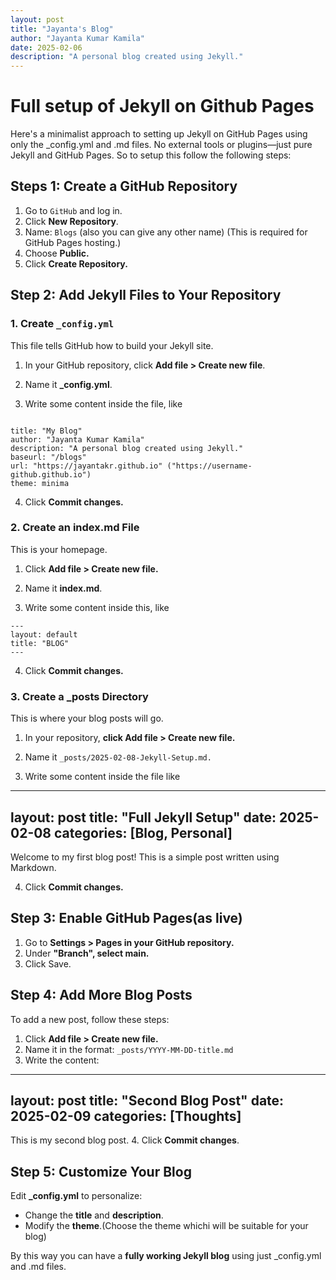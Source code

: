 ```yaml
---
layout: post
title: "Jayanta's Blog"
author: "Jayanta Kumar Kamila"
date: 2025-02-06
description: "A personal blog created using Jekyll."
---
```

# Full setup of Jekyll on Github Pages

Here's a minimalist approach to setting up Jekyll on GitHub Pages using only the _config.yml and .md files. No external tools or plugins—just pure Jekyll and GitHub Pages. So to setup this follow the following steps:

## Steps 1: Create a GitHub Repository
1. Go to `GitHub` and log in.
2. Click **New Repository**.
3. Name: `Blogs` (also you can give any other name)
(This is required for GitHub Pages hosting.)
4. Choose **Public.**
5. Click **Create Repository.**


## Step 2: Add Jekyll Files to Your Repository
### 1. Create `_config.yml`
This file tells GitHub how to build your Jekyll site.

1. In your GitHub repository, click **Add file > Create new file**.

2. Name it **_config.yml**.

3. Write some content inside the file, like
```

title: "My Blog"
author: "Jayanta Kumar Kamila"
description: "A personal blog created using Jekyll."
baseurl: "/blogs"
url: "https://jayantakr.github.io" ("https://username-github.github.io")
theme: minima

```
4. Click **Commit changes.**

### 2. Create an index.md File
This is your homepage.

1. Click **Add file > Create new file.**

2. Name it **index.md**.

3. Write some content inside this, like 

```
---
layout: default
title: "BLOG"
---

```
4. Click **Commit changes.**

### 3. Create a _posts Directory
This is where your blog posts will go.

1. In your repository, **click Add file > Create new file.**

2. Name it `_posts/2025-02-08-Jekyll-Setup.md.`

3. Write some content inside the file like 

---
layout: post
title: "Full Jekyll Setup"
date: 2025-02-08
categories: [Blog, Personal]
---

Welcome to my first blog post! This is a simple post written using Markdown.

4. Click **Commit changes.**

## Step 3: Enable GitHub Pages(as live)

1. Go to **Settings > Pages in your GitHub repository.**
2. Under **"Branch", select main.**
3. Click Save.

## Step 4: Add More Blog Posts
To add a new post, follow these steps:
1. Click **Add file > Create new file.**
2. Name it in the format:
`_posts/YYYY-MM-DD-title.md`
3. Write the content:
---
layout: post
title: "Second Blog Post"
date: 2025-02-09
categories: [Thoughts]
---

This is my second blog post.
4. Click **Commit changes**.

## Step 5: Customize Your Blog
Edit **_config.yml** to personalize:
- Change the **title** and **description**.
- Modify the **theme**.(Choose the theme whichi will be suitable for your blog)

By this way you can have a **fully working Jekyll blog** using just _config.yml and .md files.